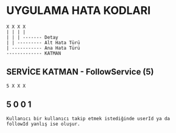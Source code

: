# UYGULAMA HATA KODLARI

    X X X X
    | | | |
    | | | ------- Detay
    | | --------- Alt Hata Türü
    | ----------- Ana Hata Türü
    ------------- KATMAN
    
## SERVİCE KATMAN - FollowService (5)

    5 X X X

## 5 0 0 1 
    Kullanıcı bir kullanıcı takip etmek istediğinde userId ya da
    followId yanlış ise oluşur.